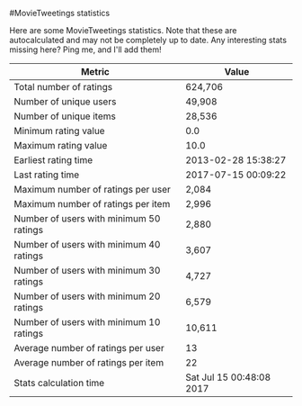#MovieTweetings statistics

Here are some MovieTweetings statistics. Note that these are autocalculated and may not be completely up to date. Any interesting stats missing here? Ping me, and I'll add them!

Metric | Value
--- | ---
Total number of ratings                 | 624,706
Number of unique users                  | 49,908
Number of unique items                  | 28,536
Minimum rating value                    | 0.0
Maximum rating value                    | 10.0
Earliest rating time                    | 2013-02-28 15:38:27
Last rating time                        | 2017-07-15 00:09:22
Maximum number of ratings per user      | 2,084
Maximum number of ratings per item      | 2,996
Number of users with minimum 50 ratings | 2,880
Number of users with minimum 40 ratings | 3,607
Number of users with minimum 30 ratings | 4,727
Number of users with minimum 20 ratings | 6,579
Number of users with minimum 10 ratings | 10,611
Average number of ratings per user      | 13
Average number of ratings per item      | 22
Stats calculation time                  | Sat Jul 15 00:48:08 2017

